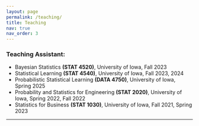 ```yaml
---
layout: page
permalink: /teaching/
title: Teaching
nav: true
nav_order: 3
---
```


### Teaching Assistant:

<ul>
  <li>Bayesian Statistics <strong>(STAT 4520)</strong>, University of Iowa, Fall 2023</li>
  <li>Statistical Learning <strong>(STAT 4540)</strong>, University of Iowa, Fall 2023, 2024</li>
  <li>Probabilistic Statistical Learning <strong>(DATA 4750)</strong>, University of Iowa, Spring 2025</li>
  <li>Probability and Statistics for Engineering <strong>(STAT 2020)</strong>, University of Iowa, Spring 2022, Fall 2022</li>
  <li>Statistics for Business <strong>(STAT 1030)</strong>, University of Iowa, Fall 2021, Spring 2023</li>
</ul>

---


